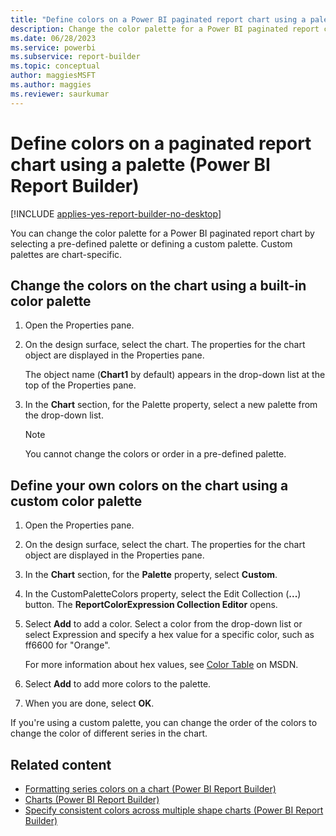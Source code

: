 ```yaml
---
title: "Define colors on a Power BI paginated report chart using a palette | Microsoft Docs"
description: Change the color palette for a Power BI paginated report chart by selecting a pre-defined palette or by defining a custom palette. 
ms.date: 06/28/2023
ms.service: powerbi
ms.subservice: report-builder
ms.topic: conceptual
author: maggiesMSFT
ms.author: maggies
ms.reviewer: saurkumar
---
```

# Define colors on a paginated report chart using a palette (Power BI Report Builder)

[!INCLUDE [applies-yes-report-builder-no-desktop](../../includes/applies-yes-report-builder-no-desktop.md)]

  You can change the color palette for a Power BI paginated report chart by selecting a pre-defined palette or defining a custom palette. Custom palettes are chart-specific.  
  
  
## Change the colors on the chart using a built-in color palette  
  
1. Open the Properties pane.  
  
1. On the design surface, select the chart. The properties for the chart object are displayed in the Properties pane.  
  
     The object name (**Chart1** by default) appears in the drop-down list at the top of the Properties pane.  
  
1. In the **Chart** section, for the Palette property, select a new palette from the drop-down list.  
  
    > [!NOTE]  
    >  You cannot change the colors or order in a pre-defined palette.  
  
## Define your own colors on the chart using a custom color palette  
  
1. Open the Properties pane.  
  
1. On the design surface, select the chart. The properties for the chart object are displayed in the Properties pane.  
  
1. In the **Chart** section, for the **Palette** property, select **Custom**.  
  
1. In the CustomPaletteColors property, select the Edit Collection (**...**) button. The **ReportColorExpression Collection Editor** opens.  
  
1. Select **Add** to add a color. Select a color from the drop-down list or select Expression and specify a hex value for a specific color, such as ff6600 for "Orange".  
  
     For more information about hex values, see [Color Table](https://go.microsoft.com/fwlink/?linkid=9258) on MSDN.  
  
1. Select **Add** to add more colors to the palette.  
  
1. When you are done, select **OK**.  
  
 If you're using a custom palette, you can change the order of the colors to change the color of different series in the chart.  
  
## Related content

- [Formatting series colors on a chart (Power BI Report Builder)](/sql/reporting-services/report-design/formatting-series-colors-on-a-chart-report-builder-and-ssrs)   
- [Charts (Power BI Report Builder)](/sql/reporting-services/report-design/charts-report-builder-and-ssrs)   
- [Specify consistent colors across multiple shape charts (Power BI Report Builder)](/sql/reporting-services/report-design/specify-consistent-colors-across-multiple-shape-charts-report-builder-and-ssrs)  
  
  
